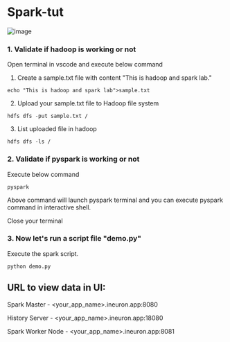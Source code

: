 # Spark-tut

![image](https://user-images.githubusercontent.com/18670428/67162188-a78a2c00-f359-11e9-86d3-37fdd4cf3db3.png)


### 1. Validate if hadoop is working or not

Open terminal in vscode and execute below command

1. Create a sample.txt file with content "This is hadoop and spark lab."
```
echo "This is hadoop and spark lab">sample.txt
```

2. Upload your sample.txt file to Hadoop file system
```
hdfs dfs -put sample.txt /
```

3. List uploaded file in hadoop 
```
hdfs dfs -ls /
```

### 2. Validate if pyspark is working or not

Execute below command
```
pyspark
```
Above command will launch pyspark terminal and you can execute pyspark command in interactive shell.

Close your terminal

### 3. Now let's run a script file "demo.py"

Execute the spark script. 
```
python demo.py
```

## URL to view data in UI:

Spark Master - <your_app_name>.ineuron.app:8080

History Server - <your_app_name>.ineuron.app:18080

Spark Worker Node - <your_app_name>.ineuron.app:8081

